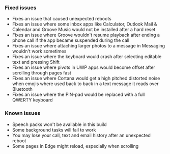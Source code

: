 ### Fixed issues
- Fixes an issue that caused unexpected reboots
- Fixes an issue where some inbox apps like Calculator, Outlook Mail & Calendar and Groove Music would not be installed after a hard reset
- Fixes an issue where Groove wouldn't resume playback after ending a phone call if the app became suspended during the call
- Fixes an issue where attaching larger photos to a message in Messaging wouldn't work sometimes
- Fixes an issue where the keyboard would crash after selecting editable text and pressing Shift
- Fixes an issue where pivots in UWP apps would become offset after scrolling through pages fast
- Fixes an issue where Cortana would get a high pitched distorted noise when emojis where used back to back in a text message it reads over Bluetooth
- Fixes an issue where the PIN-pad would be replaced with a full QWERTY keyboard

### Known issues
- Speech packs won't be available in this build
- Some background tasks will fail to work
- You may lose your call, text and email history after an unexpected reboot
- Some pages in Edge might reload, especially when scrolling
